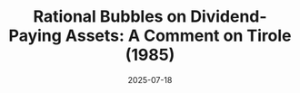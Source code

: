 ---
title: "Rational Bubbles on Dividend-Paying Assets: A Comment on Tirole (1985)"
collection: publications
link: http://arxiv.org/abs/2507.12477
venue: "R&R Econometrica"
date: 2025-07-18
coauthor: "Ngoc-Sang Pham"
---